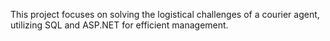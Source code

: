 This project focuses on solving the logistical challenges of a courier agent, utilizing SQL and ASP.NET for efficient management.
